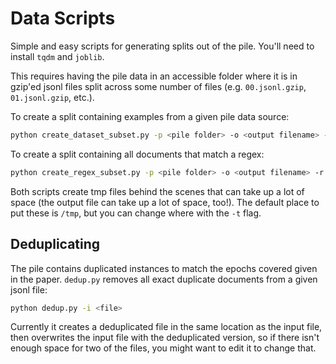 # Data Scripts

Simple and easy scripts for generating splits out of the pile. You'll need to install `tqdm` and `joblib`.

This requires having the pile data in an accessible folder where it is in gzip'ed jsonl files split across some number of files (e.g. `00.jsonl.gzip`, `01.jsonl.gzip`, etc.).

To create a split containing examples from a given pile data source:
```bash
python create_dataset_subset.py -p <pile folder> -o <output filename> -s <data source name>
```

To create a split containing all documents that match a regex:
```bash
python create_regex_subset.py -p <pile folder> -o <output filename> -r <regex>
```

Both scripts create tmp files behind the scenes that can take up a lot of space (the output file can take up a lot of space, too!). The default place to put these is `/tmp`, but you can change where with the `-t` flag.

## Deduplicating

The pile contains duplicated instances to match the epochs covered given in the paper. `dedup.py` removes all exact duplicate documents from a given jsonl file:
```bash
python dedup.py -i <file>
```

Currently it creates a deduplicated file in the same location as the input file, then overwrites the input file with the deduplicated version, so if there isn't enough space for two of the files, you might want to edit it to change that.
